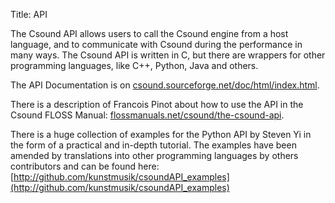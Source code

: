 Title: API
<!--- Date: 2010-12-03 10:20
#Category: Python
#Tags: pelican, publishing
#Slug: my-super-post
Author: Joachim Heintz
#Summary: Short version for index and feeds
-->
The Csound API allows users to call the Csound engine from a host language, and to communicate with Csound during the performance in many ways. The Csound API is written in C, but there are wrappers for other programming languages, like C++, Python, Java and others.

The API Documentation is on [csound.sourceforge.net/doc/html/index.html](http://csound.sourceforge.net/doc/html/index.html).

There is a description of Francois Pinot about how to use the API in the Csound FLOSS Manual: [flossmanuals.net/csound/the-csound-api](http://en.flossmanuals.net/csound/the-csound-api).

There is a huge collection of examples for the Python API by Steven Yi in the form of a practical and in-depth tutorial. The examples have been amended by translations into other programming languages by others contributors and can be found here:
[http://github.com/kunstmusik/csoundAPI_examples](http://github.com/kunstmusik/csoundAPI_examples)
